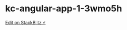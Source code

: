 # kc-angular-app-1-3wmo5h

[Edit on StackBlitz ⚡️](https://stackblitz.com/edit/kc-angular-app-1-3wmo5h)